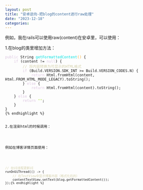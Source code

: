 ```yaml
---
layout: post
title: "安卓逆向-把blog的content进行raw处理"
date: "2023-12-18"
categories: 
---
```

<p>例如，我在rails可以使用raw(content)在安卓里，可以使用：</p>

<p>1.在blog的类里增加方法：</p>

<pre>
<code><span style="color:#dcc6e0">public</span> String <span style="color:#00e0e0">getFormattedContent</span><span style="color:#f5ab35">()</span> {
    <span style="color:#dcc6e0">if</span> (content != <span style="color:#dcc6e0">null</span>) {
        <span style="color:#d4d0ab">// 将内容转换为可显示的HTML格式</span>
        <span style="color:#dcc6e0">if</span> (Build.VERSION.SDK_INT &gt;= Build.VERSION_CODES.N) {
            <span style="color:#dcc6e0">return</span> Html.fromHtml(content, Html.FROM_HTML_MODE_LEGACY).toString();
        } <span style="color:#dcc6e0">else</span> {
            <span style="color:#dcc6e0">return</span> Html.fromHtml(content).toString();
        }
    } <span style="color:#dcc6e0">else</span> {
        <span style="color:#dcc6e0">return</span> <span style="color:#abe338">&quot;&quot;</span>;
    }
}
{% endhighlight %}

<p>2.在渲染html的时候调用：</p>

<p>例如在博客详情页面使用：</p>

<pre>
<code><span style="color:#d4d0ab">// 在UI线程更新UI</span>
runOnUiThread(() -&gt; {
    <span style="color:#d4d0ab">// 在TextView中显示博客内容（格式化后的）</span>
    contentTextView.setText(blog.getFormattedContent());
});{% endhighlight %}

